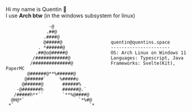 Hi my name is Quentin 🖖 \
I use **Arch btw** (in the windows subsystem for linux)

                    -@                                
                   .##@
                  .####@              
                  @#####@                  quentin@quentins.space
                . *######@                 ----------------------
               .##@o@#####@                OS: Arch Linux on Windows 11
              /############@               Languages: Typescript, Java
             /##############@              Frameworks: Svelte(Kit), PaperMC
            @######@**%######@             
           @######`     %#####o       
          @######@       ######%      
        -@#######h       ######@.`    
       /#####h**``       `**%@####@   
      @H@*`                    `*%#@  
     *`                            `* 
